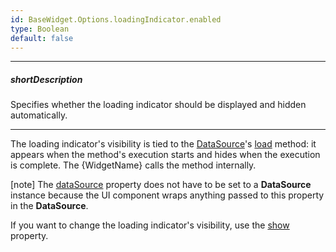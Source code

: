 ```yaml
---
id: BaseWidget.Options.loadingIndicator.enabled
type: Boolean
default: false
---
```

---
##### shortDescription
Specifies whether the loading indicator should be displayed and hidden automatically.

---
The loading indicator's visibility is tied to the [DataSource](/api-reference/30%20Data%20Layer/DataSource '/Documentation/ApiReference/Data_Layer/DataSource/')'s [load](/api-reference/30%20Data%20Layer/DataSource/3%20Methods/load().md '/Documentation/ApiReference/Data_Layer/DataSource/Methods/#load') method: it appears when the method's execution starts and hides when the execution is complete. The {WidgetName} calls the method internally.

[note] The [dataSource](/api-reference/20%20Data%20Visualization%20Widgets/BaseChart/1%20Configuration/dataSource.md '{basewidgetpath}/Configuration/#dataSource') property does not have to be set to a **DataSource** instance because the UI component wraps anything passed to this property in the **DataSource**. 

If you want to change the loading indicator's visibility, use the [show](/api-reference/10%20UI%20Components/BaseWidget/1%20Configuration/loadingIndicator/show.md '{basewidgetpath}/Configuration/loadingIndicator/#show') property.